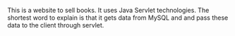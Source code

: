 This is a website to sell books.
It uses Java Servlet technologies.
The shortest word to explain is that it gets data from MySQL and and pass these data to the client through servlet.